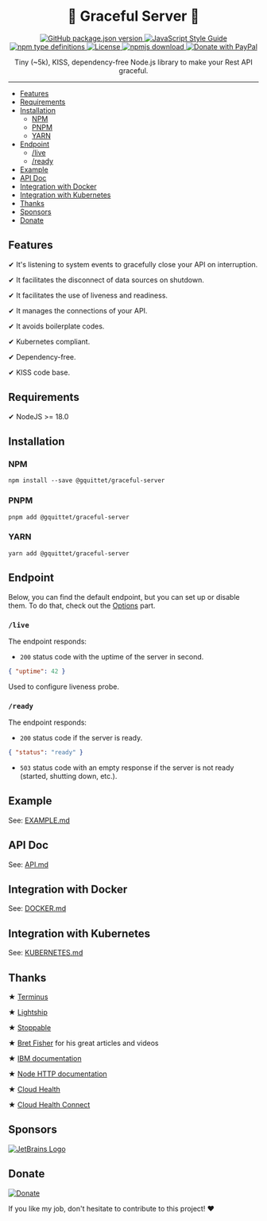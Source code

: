 <h1 align="center">
  🚀 Graceful Server 🐢
</h1>

<p align="center">
  <a href="#">
    <img src="https://img.shields.io/github/package-json/v/gquittet/graceful-server?style=flat" alt="GitHub package.json version">
  </a>
  <a href="https://standardjs.com" target="_blank" rel="noopener">
    <img src="https://img.shields.io/badge/code_style-standard-brightgreen.svg?style=flat" alt="JavaScript Style Guide">
  </a>
  <a href="https://www.npmjs.com/package/@gquittet/graceful-server" target="_blank" rel="noopener">
    <img src="https://img.shields.io/npm/types/@gquittet/graceful-server" alt="npm type definitions">
  </a>
  <a href="https://www.npmjs.com/package/@gquittet/graceful-server" target="_blank" rel="noopener">
    <img src="https://img.shields.io/npm/l/@gquittet/graceful-server" alt="License">
  </a>
  <a href="https://www.npmjs.com/package/@gquittet/graceful-server" target="_blank" rel="noopener">
    <img src="https://img.shields.io/npm/dw/@gquittet/graceful-server" alt="npmjs download">
  </a>
  <a href="https://www.paypal.com/cgi-bin/webscr?cmd=_s-xclick&hosted_button_id=JN3XLTQCX3NR8&source=url" target="_blank" rel="noopener">
    <img src="https://img.shields.io/badge/Donate-PayPal-green.svg" alt="Donate with PayPal">
  </a>
</p>

<p align="center">
  Tiny (~5k), KISS, dependency-free Node.js library to make your Rest API graceful.
</p>

---

- [Features](#features)
- [Requirements](#requirements)
- [Installation](#installation)
  - [NPM](#npm)
  - [PNPM](#pnpm)
  - [YARN](#yarn)
- [Endpoint](#endpoint)
  - [/live](#live)
  - [/ready](#ready)
- [Example](#example)
- [API Doc](#api-doc)
- [Integration with Docker](#integration-with-docker)
- [Integration with Kubernetes](#integration-with-kubernetes)
- [Thanks](#thanks)
- [Sponsors](#sponsors)
- [Donate](#donate)

## Features

✔ It's listening to system events to gracefully close your API on interruption.

✔ It facilitates the disconnect of data sources on shutdown.

✔ It facilitates the use of liveness and readiness.

✔ It manages the connections of your API.

✔ It avoids boilerplate codes.

✔ Kubernetes compliant.

✔ Dependency-free.

✔ KISS code base.

## Requirements

✔ NodeJS >= 18.0

## Installation

### NPM

```
npm install --save @gquittet/graceful-server
```

### PNPM

```
pnpm add @gquittet/graceful-server
```

### YARN

```
yarn add @gquittet/graceful-server
```

## Endpoint

Below, you can find the default endpoint, but you can set up or disable them. To do that, check out the [Options](#options) part.

<a name="lightship-behaviour-live"></a>

### <code>/live</code>

The endpoint responds:

- `200` status code with the uptime of the server in second.

```json
{ "uptime": 42 }
```

Used to configure liveness probe.

<a name="lightship-behaviour-ready"></a>

### <code>/ready</code>

The endpoint responds:

- `200` status code if the server is ready.

```json
{ "status": "ready" }
```

- `503` status code with an empty response if the server is not ready (started, shutting down, etc.).

## Example

See: [EXAMPLE.md](./docs/EXAMPLE.md)

## API Doc

See: [API.md](./docs/API.md)

## Integration with Docker

See: [DOCKER.md](./docs/DOCKER.md)

## Integration with Kubernetes

See: [KUBERNETES.md](./docs/KUBERNETES.md)

## Thanks

★ [Terminus](https://github.com/godaddy/terminus)

★ [Lightship](https://github.com/gajus/lightship)

★ [Stoppable](https://github.com/hunterloftis/stoppable)

★ [Bret Fisher](https://github.com/BretFisher) for his great articles and videos

★ [IBM documentation](https://cloud.ibm.com/docs/node?topic=nodejs-node-healthcheck)

★ [Node HTTP documentation](https://nodejs.org/api/http.html)

★ [Cloud Health](https://github.com/CloudNativeJS/cloud-health)

★ [Cloud Health Connect](https://github.com/CloudNativeJS/cloud-health-connect)

## Sponsors

<a href="https://jb.gg/OpenSource" target="_blank">

![JetBrains Logo](assets/sponsors/jetbrains.svg)

</a>

## Donate

[![Donate](https://img.shields.io/badge/Donate-PayPal-green.svg)](https://www.paypal.com/cgi-bin/webscr?cmd=_s-xclick&hosted_button_id=JN3XLTQCX3NR8&source=url)

If you like my job, don't hesitate to contribute to this project! ❤️
